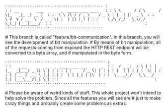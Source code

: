``············································
:                                          :
: __        ___        _  _____ ___ ____   :
: \ \      / / \      / \|_   _|_ _| __ )  :
:  \ \ /\ / / _ \    / _ \ | |  | ||  _ \  :
:   \ V  V / ___ \  / ___ \| |  | || |_) | :
:    \_/\_/_/   \_\/_/   \_\_| |___|____/  :
:                                          :
············································``

\#  This branch is called "feature/bit-communication". In this branch, you will see the development of bit manipulation.
\#  By means of bit manipulation, all of the requests coming from exposed the HTTP REST endpoint will be converted to a byte array, and 
\#  manipulated in the byte form.

``·············································
:                                           :
:   ____    _   _   _ _____ ___ ___  _   _  :
:  / ___|  / \ | | | |_   _|_ _/ _ \| \ | | :
: | |     / _ \| | | | | |  | | | | |  \| | :
: | |___ / ___ \ |_| | | |  | | |_| | |\  | :
:  \____/_/   \_\___/  |_| |___\___/|_| \_| :
:                                           :
·············································``

\#  Please be aware of weird kinds of stuff. This whole project won't intend to help solve the problem. Since all the features you will see are
\#  just to make crazy things and probably create some problems as extras.
